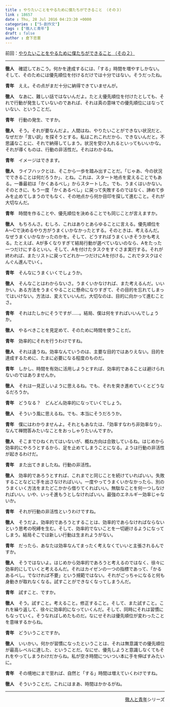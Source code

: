 ```yaml
---
title : やりたいことをやるために僕たちができること （その３）
link : 18657
date : Thu, 28 Jul 2016 04:23:20 +0000
categories : ["5-創作文"]
tags : ["徹人と青年"]
draft : false
author : 倉下忠憲
---
```


前回：<a href="https://rashita.net/blog/?p=18373">やりたいことをやるために僕たちができること （その２）</a>

<hr />

<p><strong>徹人</strong>　確認しておこう。何かを達成するには、「する」時間を増やすしかない。そして、そのためには優先順位を付けるだけでは十分ではない。そうだったね。</p>
<p><strong>青年</strong>　ええ。その点がまだ十分に納得できていませんが。</p>
<p><strong>徹人</strong>　なあに、難しい話ではないんだよ。たとえ優先順位を付けたとしても、それで行動が発生していないのであれば、それは真の意味での優先順位にはなっていない、ということだ。</p>
<p><strong>青年</strong>　行動の発生、ですか。</p>
<p><strong>徹人</strong>　そう。それが要なんだよ。人間はね、やりたいことができない状況だと、なぜだか「言い訳」を探そうとする。私はこれこれだから、できないんだと。不思議なことに、それで納得してしまう。状況を受け入れるといってもいいかな。それが導くものは、行動の非活性だ。それはわかるね。</p>
<p><strong>青年</strong>　イメージはできます。</p>
<p><strong>徹人</strong>　ライフハックとは、そこから一歩を踏み出すことだ。「じゃあ、今の状況でできることは何だろうか」、とね。これは、スタート地点を変えることでもある。一番最初は「かくあるべし」からスタートした。でも、うまくはいかない。そのときに、もう一度「かくあるべし」に戻って失敗するのではなく、諦めて歩みを止めてしまうのでもなく、その地点から何か目印を探して進むこと。それが大切なんだ。</p>
<p><strong>青年</strong>　時間を作ることや、優先順位を決めることでも同じことが言えますか。</p>
<p><strong>徹人</strong>　もちろんさ。むしろ、これはありとあらゆることに言える。優先順位をA〜Cで決めるやり方がうまくいかなかったとする。そのときは、考えるんだ。なぜうまくいかなかったのかを。そして、どうすればうまくいきそうかも考える。たとえば、Aが多くなりすぎて結局行動が選べていないのなら、Aをたった一つだけにするといい。そして、Aを付けたタスクをすぐさま実行する。それが終われば、またリストに戻ってどれか一つだけにAを付ける。これでタスクはぐんぐん進んでいく。</p>
<p><strong>青年</strong>　そんなにうまくいくでしょうか。</p>
<p><strong>徹人</strong>　そんなことはわからないさ。うまくいかなければ、また考えるんだ。いいかい。ある方法をうまくやることに懸命になりすぎて、その目的を忘れてしまってはいけない。方法は、変えていいんだ。大切なのは、目的に向かって進むことさ。</p>
<p><strong>青年</strong>　それはたしかにそうですが……。結局、僕は何をすればいいんでしょうか。</p>
<p><strong>徹人</strong>　やるべきことを見定めて、そのために時間を使うことだ。</p>
<p><strong>青年</strong>　効率的にそれを行うわけですね。</p>
<p><strong>徹人</strong>　それは違うね。効率なんていうのは、主要な目的ではありえない。目的を達成するために、たまに必要になる程度のものだ。</p>
<p><strong>青年</strong>　しかし、時間を有効に活用しようとすれば、効率的であることは避けられないのではありませんか。</p>
<p><strong>徹人</strong>　それは一見正しいように思えるね。でも、それを突き進めていくとどうなるだろうか。</p>
<p><strong>青年</strong>　どうなる？　どんどん効率的になっていくでしょう。</p>
<p><strong>徹人</strong>　そういう風に思えるね。でも、本当にそうだろうか。</p>
<p><strong>青年</strong>　僕にはわかりませんよ。それともあなたは、「効率すなわち非効率なり」、なんて禅問答みたいなことをおっしゃりたいんですか。</p>
<p><strong>徹人</strong>　そこまでひねくれてはいないが、概ね方向は合致しているね。はじめから効率的にやろうとするから、足を止めてしまうことになる。ようは行動の非活性が起きるわけだ。</p>
<p><strong>青年</strong>　また出てきましたね。行動の非活性。</p>
<p><strong>徹人</strong>　効率的であろうとすれば、これまでと同じことを続けていればいい。失敗することなどに手を出さなければいい。一度やってうまくいかなかったら、別のうまくいく方法をまたどこかから借りてくればいい。無駄なことを何一つしなければいい。いや、いっそ進もうとしなければいい。最強のエネルギー効率じゃないか。</p>
<p><strong>青年</strong>　それが行動の非活性というわけですね。</p>
<p><strong>徹人</strong>　そうだよ。効率的であろうとすることは、効率的であらなければならないという思考の呪縛を生む。そして、効率的でないことを一切避けるようになってしまう。結局そこでは新しい行動は生まれようがない。</p>
<p><strong>青年</strong>　だったら、あなたは効率なんてまったく考えなくていいと主張されるんですか。</p>
<p><strong>徹人</strong>　そうではないよ。はじめから効率的であろうと考えるのではなく、徐々に効率的にしていくと考えるんだ。それはカイゼンの一つの指標であって、「かるあるべし。でなければ不要」という規範ではない。それがごっちゃになると何も身動きが取れなくなる。試すことができなくなってしまうんだ。</p>
<p><strong>青年</strong>　試すこと、ですか。</p>
<p><strong>徹人</strong>　そう。試すこと。考えること。修正すること。そして、また試すこと。これを繰り返して、徐々に効率的になっていくんだ。そして、同時にそれは習慣にもなっていく。そうなればしめたものだ。なにせそれは優先順位が変わったことを意味するからね。</p>
<p><strong>青年</strong>　どういうことですか。</p>
<p><strong>徹人</strong>　いいかい。何かが習慣になったということは、それは無意識での優先順位が最高レベルに達した、ということだ。なにせ、優先しようと意識しなくてもそれをやってしまうわけだからね。私が空き時間についつい本に手を伸ばすみたいに。</p>
<p><strong>青年</strong>　その境地にまで至れば、自然と「する」時間は増えていくわけですね。</p>
<p><strong>徹人</strong>　そういうことだ。これにはまあ、時間はかかるがね。</p>

<hr />

<div style="text-align:right;"><a href="https://rashita.net/blog/?tag=%e5%be%b9%e4%ba%ba%e3%81%a8%e9%9d%92%e5%b9%b4">徹人と青年</a>シリーズ</div>
